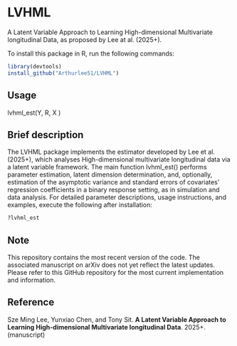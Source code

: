 # LVHML
A Latent Variable Approach to Learning High-dimensional Multivariate longitudinal Data, as proposed by Lee at al. (2025+).

To install this package in R, run the following commands:

```R
library(devtools)
install_github("Arthurlee51/LVHML")
```

## Usage 
lvhml_est(Y, R, X ) 


## Brief description
The LVHML package implements the estimator developed by Lee et al. (2025+), which analyses High-dimensional multivariate longitudinal data via a latent variable framework. The main function lvhml_est() performs parameter estimation, latent dimension determination, and, optionally, estimation of the asymptotic variance and standard errors of covariates' regression coefficients in a binary response setting, as in simulation and data analysis. For detailed parameter descriptions, usage instructions, and examples, execute the following after installation:

```R
?lvhml_est
```

## Note
This repository contains the most recent version of the code. The associated manuscript on arXiv does not yet reflect the latest updates. Please refer to this GitHub repository for the most current implementation and information.

## Reference 
Sze Ming Lee, Yunxiao Chen, and Tony Sit. **A Latent Variable Approach to Learning
High-dimensional Multivariate longitudinal Data**. 2025+. (manuscript)
